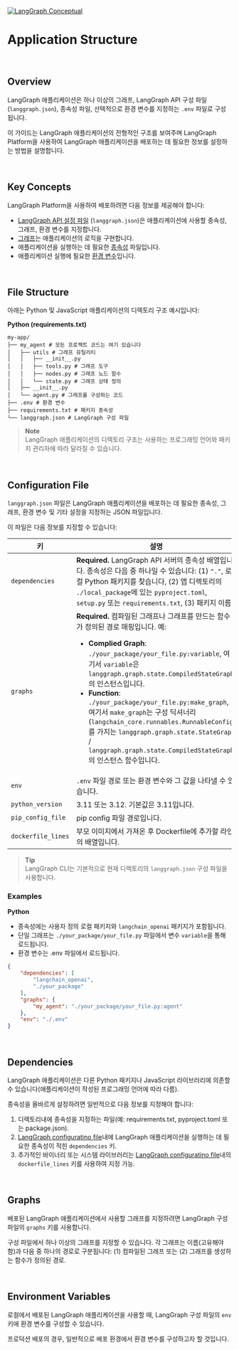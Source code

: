 [![LangGraph Conceptual](https://img.shields.io/badge/LangGraph-Conceptual-blue?logo=langgraph)](https://langchain-ai.github.io/langgraph/concepts/application_structure/)


# Application Structure

<br>

## Overview

LangGraph 애플리케이션은 하나 이상의 그래프, LangGraph API 구성 파일(`langgraph.json`), 종속성 파일, 선택적으로 환경 변수를 지정하는 `.env` 파일로 구성됩니다.

이 가이드는 LangGraph 애플리케이션의 전형적인 구조를 보여주며 LangGraph Platform을 사용하여 LangGraph 애플리케이션을 배포하는 데 필요한 정보를 설정하는 방법을 설명합니다.

<br>

## Key Concepts

LangGraph Platform을 사용하여 배포하려면 다음 정보를 제공해야 합니다:

- [LangGraph API 설정 파일](#configuration-file) (`langgraph.json`)은 애플리케이션에 사용할 종속성, 그래프, 환경 변수를 지정합니다.
- [그래프](#graphs)는 애플리케이션의 로직을 구현합니다.
- 애플리케이션을 실행하는 데 필요한 [종속성](#dependencies) 파일입니다.
- 애플리케이션 실행에 필요한 [환경 변수](#environment-variables)입니다.

<br>

## File Structure

아래는 Python 및 JavaScript 애플리케이션의 디렉토리 구조 예시입니다:

**Python (requirements.txt)**

```
my-app/
├── my_agent # 모든 프로젝트 코드는 여기 있습니다
│   ├── utils # 그래프 유틸리티
│   │   ├── __init__.py
│   │   ├── tools.py # 그래프 도구
│   │   ├── nodes.py # 그래프 노드 함수
│   │   └── state.py # 그래프 상태 정의
│   ├── __init__.py
│   └── agent.py # 그래프를 구성하는 코드
├── .env # 환경 변수
├── requirements.txt # 패키지 종속성
└── langgraph.json # LangGraph 구성 파일
```

> **Note** \
> LangGraph 애플리케이션의 디렉토리 구조는 사용하는 프로그래밍 언어와 패키지 관리자에 따라 달라질 수 있습니다.

<br>

## Configuration File

`langgraph.json` 파일은 LangGraph 애플리케이션을 배포하는 데 필요한 종속성, 그래프, 환경 변수 및 기타 설정을 지정하는 JSON 파일입니다. 

이 파일은 다음 정보를 지정할 수 있습니다:

| 키             | 설명                                                                                                     |
|----------------|----------------------------------------------------------------------------------------------------------|
| `dependencies` | **Required.** LangGraph API 서버의 종속성 배열입니다. 종속성은 다음 중 하나일 수 있습니다: (1) `"."`, 로컬 Python 패키지를 찾습니다, (2) 앱 디렉토리의 `./local_package`에 있는 `pyproject.toml`, `setup.py` 또는 `requirements.txt`, (3) 패키지 이름 |
| `graphs`       | **Required.** 컴파일된 그래프나 그래프를 만드는 함수가 정의된 경로 매핑입니다. 예: <ul><li> **Complied Graph**: `./your_package/your_file.py:variable`, 여기서 `variable`은 `langgraph.graph.state.CompiledStateGraph`의 인스턴스입니다.</li><li> **Function**: `./your_package/your_file.py:make_graph`, 여기서 `make_graph`는 구성 딕셔너리(`langchain_core.runnables.RunnableConfig`)를 가지는 `langgraph.graph.state.StateGraph` / `langgraph.graph.state.CompiledStateGraph`의 인스턴스 함수입니다.</li></ul> |
| `env`          | `.env` 파일 경로 또는 환경 변수와 그 값을 나타낼 수 있습니다.                                                |
| `python_version` | 3.11 또는 3.12. 기본값은 3.11입니다.                                                                    |
| `pip_config_file` | pip config 파일 경로입니다.                                                                              |
| `dockerfile_lines` | 부모 이미지에서 가져온 후 Dockerfile에 추가할 라인의 배열입니다.                                        |

> **Tip** \
> LangGraph CLI는 기본적으로 현재 디렉토리의 `langgraph.json` 구성 파일을 사용합니다.


### Examples

**Python**

* 종속성에는 사용자 정의 로컬 패키지와 `langchain_openai` 패키지가 포함됩니다.
* 단일 그래프는 `./your_package/your_file.py` 파일에서 변수 `variable`을 통해 로드됩니다.
* 환경 변수는 .env 파일에서 로드됩니다.

```json
{
    "dependencies": [
        "langchain_openai",
        "./your_package"
    ],
    "graphs": {
        "my_agent": "./your_package/your_file.py:agent"
    },
    "env": "./.env"
}
```

<br>

## Dependencies

LangGraph 애플리케이션은 다른 Python 패키지나 JavaScript 라이브러리에 의존할 수 있습니다(애플리케이션이 작성된 프로그래밍 언어에 따라 다름).

종속성을 올바르게 설정하려면 일반적으로 다음 정보를 지정해야 합니다:

1. 디렉토리내에 종속성을 지정하는 파일(예: requirements.txt, pyproject.toml 또는 package.json).
2. [LangGraph configuratino file](#configuration-file)내에 LangGraph 애플리케이션을 실행하는 데 필요한 종속성이 적힌 `dependencies` 키.
3. 추가적인 바이너리 또는 시스템 라이브러리는 [LangGraph configuratino file](#configuration-file)내의 `dockerfile_lines` 키를 사용하여 지정 가능.

<br>

## Graphs

배포된 LangGraph 애플리케이션에서 사용할 그래프를 지정하려면 LangGraph 구성 파일의 `graphs` 키를 사용합니다.

구성 파일에서 하나 이상의 그래프를 지정할 수 있습니다. 각 그래프는 이름(고유해야 함)과 다음 중 하나의 경로로 구분됩니다:
(1) 컴파일된 그래프 또는 (2) 그래프를 생성하는 함수가 정의된 경로.

<br>

## Environment Variables
로컬에서 배포된 LangGraph 애플리케이션을 사용할 때, LangGraph 구성 파일의 `env` 키에 환경 변수를 구성할 수 있습니다.

프로덕션 배포의 경우, 일반적으로 배포 환경에서 환경 변수를 구성하고자 할 것입니다.
